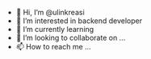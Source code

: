 - 👋 Hi, I’m @ulinkreasi
- 👀 I’m interested in backend developer
- 🌱 I’m currently learning 
- 💞️ I’m looking to collaborate on ...
- 📫 How to reach me ...

<!---
ulinkreasi/ulinkreasi is a ✨ special ✨ repository because its `README.md` (this file) appears on your GitHub profile.
You can click the Preview link to take a look at your changes.
--->
